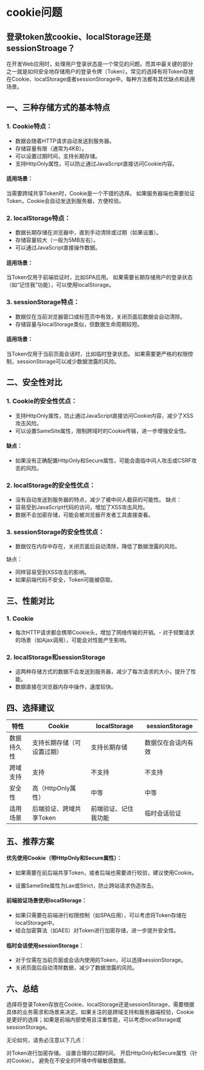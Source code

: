 # cookie问题

## 登录token放cookie、localStorage还是sessionStroage？

在开发Web应用时，处理用户登录状态是一个常见的问题。而其中最关键的部分之一就是如何安全地存储用户的登录令牌（Token）。常见的选择有将Token存放在Cookie、localStorage或者sessionStorage中。每种方法都有其优缺点和适用场景。

## 一、三种存储方式的基本特点
### 1. Cookie特点：

- 数据会随着HTTP请求自动发送到服务器。
- 存储容量有限（通常为4KB）。
- 可以设置过期时间，支持长期存储。
- 支持HttpOnly属性，可以防止通过JavaScript直接访问Cookie内容。

#### 适用场景：
当需要跨域共享Token时，Cookie是一个不错的选择。
如果服务器端也需要验证Token，Cookie会自动发送到服务器，方便校验。

### 2. localStorage特点：

- 数据长期存储在浏览器中，直到手动清除或过期（如果设置）。
- 存储容量较大（一般为5MB左右）。
- 可以通过JavaScript直接操作数据。
#### 适用场景：

当Token仅用于前端验证时，比如SPA应用。
如果需要长期存储用户的登录状态（如“记住我”功能），可以使用localStorage。
### 3. sessionStorage特点：

- 数据仅在当前浏览器窗口或标签页中有效，关闭页面后数据会自动清除。
- 存储容量与localStorage类似，但数据生命周期较短。
#### 适用场景：

当Token仅用于当前页面会话时，比如临时登录状态。
如果需要更严格的权限控制，sessionStorage可以减少数据泄露的风险。
## 二、安全性对比
### 1. Cookie的安全性优点：

- 支持HttpOnly属性，防止通过JavaScript直接访问Cookie内容，减少了XSS攻击风险。
- 可以设置SameSite属性，限制跨域时的Cookie传输，进一步增强安全性。
#### 缺点：

- 如果没有正确配置HttpOnly和Secure属性，可能会面临中间人攻击或CSRF攻击的风险。
### 2. localStorage的安全性优点：
- 没有自动发送到服务器的特点，减少了被中间人截获的可能性。
缺点：
- 容易受到JavaScript代码的访问，增加了XSS攻击风险。
- 数据不会加密存储，可能会被浏览器开发者工具直接查看。
### 3. sessionStorage的安全性优点：

- 数据仅在内存中存在，关闭页面后自动清除，降低了数据泄露的风险。
  
缺点：
- 同样容易受到XSS攻击的影响。
- 如果前端代码不安全，Token可能被窃取。
## 三、性能对比
### 1. Cookie
- 每次HTTP请求都会携带Cookie头，增加了网络传输的开销。- 对于频繁请求的场景（如Ajax调用），可能会对性能产生影响。
### 2. localStorage和sessionStorage
- 这两种存储方式的数据不会发送到服务器，减少了每次请求的大小，提升了性能。
- 数据直接在浏览器内存中操作，速度较快。
## 四、选择建议
特性 | Cookie | localStorage | sessionStorage
---|---|---|---
数据持久性 | 支持长期存储（可设置过期） | 支持长期存储 | 数据仅在会话内有效
跨域支持 | 支持 | 不支持 | 不支持
安全性 | 高（HttpOnly属性） | 中等 | 中等
适用场景 | 后端验证、跨域共享Token | 前端验证、记住我功能 | 临时会话验证
## 五、推荐方案
#### 优先使用Cookie（带HttpOnly和Secure属性）：

- 如果需要在前后端共享Token，或者后端也需要进行校验，建议使用Cookie。

- 设置SameSite属性为Lax或Strict，防止跨站请求伪造攻击。

#### 前端验证场景使用localStorage：

- 如果只需要在前端进行权限控制（如SPA应用），可以考虑将Token存储在localStorage中。
- 结合加密算法（如AES）对Token进行加密存储，进一步提升安全性。

#### 临时会话使用sessionStorage：

- 对于仅需在当前页面或会话内使用的Token，可以选择sessionStorage。
- 关闭页面后自动清除数据，减少了数据泄露的风险。
## 六、总结
选择将登录Token存放在Cookie、localStorage还是sessionStorage，需要根据具体的业务需求和场景来决定。如果关注的是跨域支持和服务器端校验，Cookie是更好的选择；如果是前端内部使用且注重性能，可以考虑localStorage或sessionStorage。

无论如何，请务必注意以下几点：

对Token进行加密存储。
设置合理的过期时间。
开启HttpOnly和Secure属性（针对Cookie）。
避免在不安全的环境中传输敏感数据。